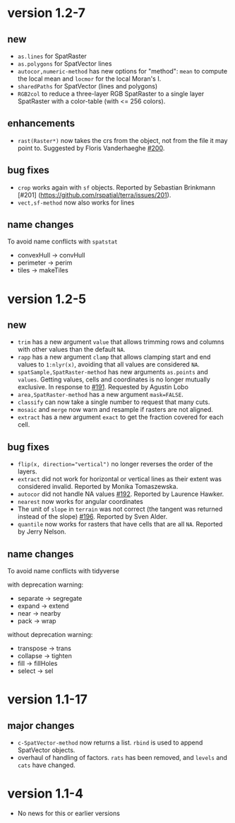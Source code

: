 
# version 1.2-7

## new

- `as.lines` for SpatRaster
- `as.polygons` for SpatVector lines
- `autocor,numeric-method` has new options for "method": `mean` to compute the local mean and `locmor` for the local Moran's I. 
- `sharedPaths` for SpatVector (lines and polygons)
- `RGB2col` to reduce a three-layer RGB SpatRaster to a single layer SpatRaster with a color-table (with <= 256 colors).

## enhancements

- `rast(Raster*)` now takes the crs from the object, not from the file it may point to. Suggested by Floris Vanderhaeghe [#200](https://github.com/rspatial/terra/issues/200).


## bug fixes

- `crop` works again with `sf` objects. Reported by Sebastian Brinkmann [#201] (https://github.com/rspatial/terra/issues/201).
- `vect,sf-method` now also works for lines

## name changes

To avoid name conflicts with `spatstat`

- convexHull -> convHull
- perimeter -> perim
- tiles -> makeTiles


# version 1.2-5

## new

- `trim` has a new argument `value` that allows trimming rows and columns with other values than the default `NA`.
- `rapp` has a new argument `clamp` that allows clamping start and end values to `1:nlyr(x)`, avoiding that all values are considered `NA`.
- `spatSample,SpatRaster-method` has new arguments `as.points` and `values`. Getting values, cells and coordinates is no longer mutually exclusive. In response to [#191](https://github.com/rspatial/terra/issues/191). Requested by Agustin Lobo
- `area,SpatRaster-method` has a new argument `mask=FALSE`.
- `classify` can now take a single number to request that many cuts.
- `mosaic` and `merge` now warn and resample if rasters are not aligned.
- `extract` has a new argument `exact` to get the fraction covered for each cell.

## bug fixes

- `flip(x, direction="vertical")` no longer reverses the order of the layers. 
- `extract` did not work for horizontal or vertical lines as their extent was considered invalid. Reported by Monika Tomaszewska.
- `autocor` did not handle NA values [#192](https://github.com/rspatial/terra/issues/192). Reported by Laurence Hawker.
- `nearest` now works for angular coordinates
- The unit of `slope` in `terrain` was not correct (the tangent was returned instead of the slope) [#196](https://github.com/rspatial/terra/issues/196). Reported by Sven Alder.
- `quantile` now works for rasters that have cells that are all `NA`. Reported by Jerry Nelson.

## name changes

To avoid name conflicts with tidyverse 

with deprecation warning:

- separate -> segregate
- expand -> extend
- near -> nearby
- pack -> wrap 

without deprecation warning:

- transpose -> trans
- collapse -> tighten 
- fill -> fillHoles
- select -> sel


# version 1.1-17

## major changes 

- `c-SpatVector-method` now returns a list. `rbind` is used to append SpatVector objects.
- overhaul of handling of factors. `rats` has been removed, and `levels` and `cats` have changed.


# version 1.1-4

- No news for this or earlier versions
